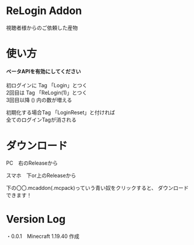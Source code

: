 # ReLogin Addon
視聴者様からのご依頼した産物

# 使い方
#### ベータAPIを有効にしてください<br>
初ログインに Tag 「Login」とつく<br>
2回目は Tag 「ReLogin(1)」とつく<br>
3回目以降 () 内の数が増える<br>

初期化する場合Tag 「LoginReset」と付ければ<br>
全てのログインTagが消される

# ダウンロード

PC　右のReleaseから<br>

スマホ　下or上のReleaseから<br>

下の〇〇.mcaddon(.mcpack)っていう青い奴をクリックすると、 ダウンロードできます！<br>

# Version Log

・0.0.1　Minecraft 1.19.40 作成<br>
